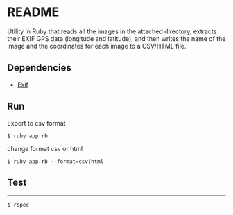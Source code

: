# README

Utility in Ruby that reads all the images in the attached directory, extracts their EXIF GPS data (longitude and latitude), and then writes the name of the image and the coordinates for each image to a CSV/HTML file.

## Dependencies
- [Exif](https://github.com/tonytonyjan/exif)

## Run
Export to csv format
```
$ ruby app.rb
```
change format csv or html
```
$ ruby app.rb --format=csv|html
```

## Test
---------------
```
$ rspec
```